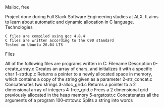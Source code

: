 
Malloc, free

Project done during Full Stack Software Engineering studies at ALX. 
It aims to learn about automatic and dynamic allocation in C language.
Technologies

    C files are compiled using gcc 4.8.4
    C files are written according to the C90 standard
    Tested on Ubuntu 20.04 LTS

Files

All of the following files are programs written in C:
Filename				Description
0-create_array.c		Creates an array of chars, and initializes it with a specific char
1-strdup.c			Returns a pointer to a newly allocated space in memory, which contains a copy of the string given as a parameter
2-str_concat.c			Concatenates two strings
3-alloc_grid.c			Returns a pointer to a 2 dimensional array of integers
4-free_grid.c			Frees a 2 dimensional grid previously allocated in the heap memory
5-argstostr.c			Concatenates all the arguments of a program
100-strtow.c			Splits a string into words
